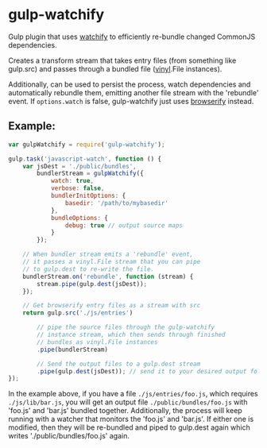 gulp-watchify
=============

Gulp plugin that uses [watchify](https://github.com/substack/watchify) to efficiently re-bundle changed CommonJS dependencies.

Creates a transform stream that takes entry files (from something like gulp.src) and passes through a bundled file ([vinyl](https://github.com/wearefractal/vinyl).File instances).

Additionally, can be used to persist the process, watch dependencies and automatically rebundle them, emitting another file stream with the 'rebundle' event. If ```options.watch``` is false, gulp-watchify just uses [browserify](https://github.com/substack/node-browserify) instead.

Example:
--------

```javascript
var gulpWatchify = require('gulp-watchify');

gulp.task('javascript-watch', function () {
    var jsDest = './public/bundles',
        bundlerStream = gulpWatchify({
            watch: true,
            verbose: false,
            bundlerInitOptions: {
                basedir: '/path/to/mybasedir'
            },
            bundleOptions: {
                debug: true // output source maps
            }
        });

    // When bundler stream emits a 'rebundle' event,
    // it passes a vinyl.File stream that you can pipe
    // to gulp.dest to re-write the file.
    bundlerStream.on('rebundle', function (stream) {
        stream.pipe(gulp.dest(jsDest));
    });

    // Get browserify entry files as a stream with src
    return gulp.src('./js/entries')

        // pipe the source files through the gulp-watchify
        // instance stream, which then sends through finished
        // bundles as vinyl.File instances
        .pipe(bundlerStream)

        // Send the output files to a gulp.dest stream
        .pipe(gulp.dest(jsDest)); // send it to your desired output folder
});
```

In the example above, if you have a file ```./js/entries/foo.js```, which requires ```./js/lib/bar.js```, you will get an output file ```./public/bundles/foo.js``` with 'foo.js' and 'bar.js' bundled together. Additionally, the process will keep running with a watcher that monitors the 'foo.js' and 'bar.js'. If either one is modified, then they will be re-bundled and piped to gulp.dest again which writes './public/bundles/foo.js' again.

